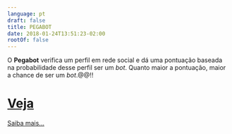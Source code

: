 ```yaml
---
language: pt
draft: false
title: PEGABOT
date: 2018-01-24T13:51:23-02:00
rootOf: false
---
```

O **Pegabot** verifica um perfil em rede social e dá uma pontuação baseada na probabilidade desse perfil ser um *bot*. Quanto maior a pontuação, maior a chance de ser um *bot*.@@!!

# [Veja](https://www.google.com/)

[Saiba mais...](/faq/)
